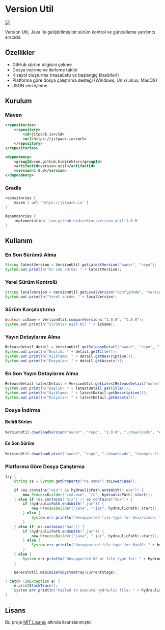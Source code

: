 # Version Util

[![](https://jitpack.io/v/hidirektor/version-util.svg)](https://jitpack.io/#hidirektor/version-util)

Version Util, Java ile geliştirilmiş bir sürüm kontrol ve güncelleme yardımcı aracıdır.

## Özellikler
- GitHub sürüm bilgisini çekme
- Dosya indirme ve ilerleme takibi
- Kısayol oluşturma (masaüstü ve başlangıç klasörleri)
- Platforma göre dosya çalıştırma desteği (Windows, Unix/Linux, MacOS)
- JSON veri işleme

## Kurulum

### Maven

```xml
<repositories>
    <repository>
        <id>jitpack.io</id>
        <url>https://jitpack.io</url>
    </repository>
</repositories>

<dependency>
    <groupId>com.github.hidirektor</groupId>
    <artifactId>version-util</artifactId>
    <version>1.0.0</version>
</dependency>
```

### Gradle

```groovy
repositories {
    maven { url 'https://jitpack.io' }
}

dependencies {
    implementation 'com.github.hidirektor:version-util:1.0.0'
}
```

## Kullanım

### En Son Sürümü Alma
```java
String latestVersion = VersionUtil.getLatestVersion("owner", "repo");
System.out.println("En son sürüm: " + latestVersion);
```

### Yerel Sürüm Kontrolü
```java
String localVersion = VersionUtil.getLocalVersion("configNode", "versionKey");
System.out.println("Yerel sürüm: " + localVersion);
```

### Sürüm Karşılaştırma
```java
boolean isSame = VersionUtil.compareVersions("1.0.0", "1.0.0");
System.out.println("Sürümler eşit mi? " + isSame);
```

### Yayın Detaylarını Alma
```java
ReleaseDetail detail = VersionUtil.getReleaseDetail("owner", "repo", "1.0.0");
System.out.println("Başlık: " + detail.getTitle());
System.out.println("Açıklama: " + detail.getDescription());
System.out.println("Dosyalar: " + detail.getAssets());
```

### En Son Yayın Detaylarını Alma
```java
ReleaseDetail latestDetail = VersionUtil.getLatestReleaseDetail("owner", "repo");
System.out.println("Başlık: " + latestDetail.getTitle());
System.out.println("Açıklama: " + latestDetail.getDescription());
System.out.println("Dosyalar: " + latestDetail.getAssets());
```

### Dosya İndirme
#### Belirli Sürüm
```java
VersionUtil.downloadVersion("owner", "repo", "1.0.0", "./downloads", "example-file.jar");
```

#### En Son Sürüm
```java
VersionUtil.downloadLatest("owner", "repo", "./downloads", "example-file.jar");
```

### Platforma Göre Dosya Çalıştırma
```java
try {
    String os = System.getProperty("os.name").toLowerCase();

    if (os.contains("win") && hydraulicPath.endsWith(".exe")) {
        new ProcessBuilder("cmd.exe", "/c", hydraulicPath).start();
    } else if (os.contains("nix") || os.contains("nux")) {
        if (hydraulicPath.endsWith(".jar")) {
            new ProcessBuilder("java", "-jar", hydraulicPath).start();
        } else {
            System.err.println("Unsupported file type for Unix/Linux: " + hydraulicPath);
        }
    } else if (os.contains("mac")) {
        if (hydraulicPath.endsWith(".jar")) {
            new ProcessBuilder("java", "-jar", hydraulicPath).start();
        } else {
            System.err.println("Unsupported file type for MacOS: " + hydraulicPath);
        }
    } else {
        System.err.println("Unsupported OS or file type for: " + hydraulicPath);
    }

    GeneralUtil.minimizeToSystemTray(currentStage);

} catch (IOException e) {
    e.printStackTrace();
    System.err.println("Failed to execute hydraulic file: " + hydraulicPath);
}
```

## Lisans
Bu proje [MIT Lisansı](LICENSE) altında lisanslanmıştır.